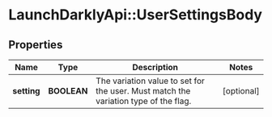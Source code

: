 # LaunchDarklyApi::UserSettingsBody

## Properties
Name | Type | Description | Notes
------------ | ------------- | ------------- | -------------
**setting** | **BOOLEAN** | The variation value to set for the user. Must match the variation type of the flag.  | [optional] 


